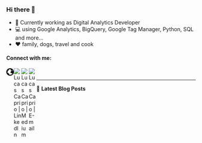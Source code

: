 ### Hi there 👋

- :round_pushpin: Currently working as Digital Analytics Developer
- :computer: using Google Analytics, BigQuery, Google Tag Manager, Python, SQL and more...
- :heart: family, dogs, travel and cook

#### Connect with me:

[<img align="left" alt="Lucas Caprio | Website" width="20px" src="https://raw.githubusercontent.com/iconic/open-iconic/master/svg/globe.svg" />][website]
[<img align="left" alt="Lucas Caprio | LinkedIn" width="20px" src="https://cdn.jsdelivr.net/npm/simple-icons@v3/icons/linkedin.svg" />][linkedin]
[<img align="left" alt="Lucas Caprio | Medium" width="20px" src="https://cdn.jsdelivr.net/npm/simple-icons@v3/icons/medium.svg" />][medium]
[<img align="left" alt="Lucas Caprio | E-mail" width="20px" src="https://cdn.jsdelivr.net/npm/simple-icons@v3/icons/gmail.svg" />][gmail]

<br />

---

:closed_book: **Latest Blog Posts**
<!-- BLOG-POST-LIST:START -->
<!-- BLOG-POST-LIST:END -->

[website]: http://lucascaprio.com
[linkedin]: https://www.linkedin.com/in/lucascaprio/
[medium]: https://medium.com/@lucascaprio
[gmail]: mailto:lucasfernandescaprio@gmail.com
